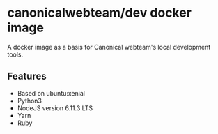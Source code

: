# canonicalwebteam/dev docker image

A docker image as a basis for Canonical webteam's local development tools.

## Features

- Based on ubuntu:xenial
- Python3
- NodeJS version 6.11.3 LTS
- Yarn
- Ruby

